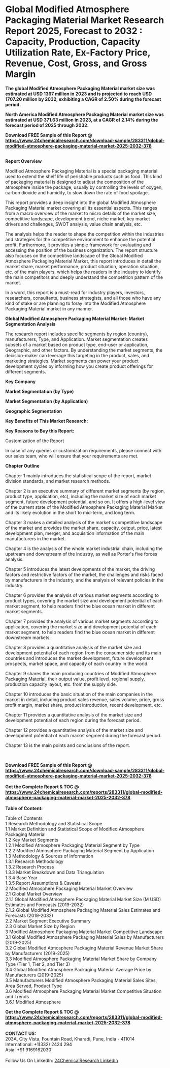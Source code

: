 <h1>Global Modified Atmosphere Packaging Material Market Research Report 2025, Forecast to 2032 : Capacity, Production, Capacity Utilization Rate, Ex-Factory Price, Revenue, Cost, Gross, and Gross Margin</h1><p><strong>The global Modified Atmosphere Packaging Material market size was estimated at USD 1367 million in 2023 and is projected to reach USD 1707.20 million by 2032, exhibiting a CAGR of 2.50% during the forecast period.</strong></p><p>
</p><p><strong>North America Modified Atmosphere Packaging Material market size was estimated at USD 371.63 million in 2023, at a CAGR of 2.14% during the forecast period of 2025 through 2032.</strong></p><div><b>Download FREE Sample of this Report @ 
            <a href="https://www.24chemicalresearch.com/download-sample/283311/global-modified-atmosphere-packaging-material-market-2025-2032-378">
            https://www.24chemicalresearch.com/download-sample/283311/global-modified-atmosphere-packaging-material-market-2025-2032-378</a></b></div><br><p>
</p><p><strong>Report Overview</strong></p><p>
</p><p>Modified Atmosphere Packaging Material is a special packaging material used to extend the shelf life of perishable products such as food. This kind of packaging material is designed to adjust the composition of the atmosphere inside the package, usually by controlling the levels of oxygen, carbon dioxide and humidity, to slow down the rate of food spoilage.</p><p>
</p><p>This report provides a deep insight into the global Modified Atmosphere Packaging Material market covering all its essential aspects. This ranges from a macro overview of the market to micro details of the market size, competitive landscape, development trend, niche market, key market drivers and challenges, SWOT analysis, value chain analysis, etc.</p><p>
</p><p>The analysis helps the reader to shape the competition within the industries and strategies for the competitive environment to enhance the potential profit. Furthermore, it provides a simple framework for evaluating and accessing the position of the business organization. The report structure also focuses on the competitive landscape of the Global Modified Atmosphere Packaging Material Market, this report introduces in detail the market share, market performance, product situation, operation situation, etc. of the main players, which helps the readers in the industry to identify the main competitors and deeply understand the competition pattern of the market.</p><p>
In a word, this report is a must-read for industry players, investors, researchers, consultants, business strategists, and all those who have any kind of stake or are planning to foray into the Modified Atmosphere Packaging Material market in any manner.</p><p>
</p><p><strong>Global Modified Atmosphere Packaging Material Market: Market Segmentation Analysis</strong></p><p>
</p><p>The research report includes specific segments by region (country), manufacturers, Type, and Application. Market segmentation creates subsets of a market based on product type, end-user or application, Geographic, and other factors. By understanding the market segments, the decision-maker can leverage this targeting in the product, sales, and marketing strategies. Market segments can power your product development cycles by informing how you create product offerings for different segments.</p><p>
</p><p><strong>Key Company</strong></p><p>
</p><p>
</p><p><strong>Market Segmentation (by Type)</strong></p><p>
</p><p>
</p><p><strong>Market Segmentation (by Application)</strong></p><p>
</p><p>
</p><p><strong>Geographic Segmentation</strong></p><p>
</p><p>
</p><p><strong>Key Benefits of This Market Research:</strong></p><p>
</p><p>
</p><p><strong>Key Reasons to Buy this Report:</strong></p><p>
</p><p>
</p><p>Customization of the Report</p><p>
In case of any queries or customization requirements, please connect with our sales team, who will ensure that your requirements are met.</p><p>
</p><p><strong>Chapter Outline</strong></p><p>
</p><p>Chapter 1 mainly introduces the statistical scope of the report, market division standards, and market research methods.</p><p>
Chapter 2 is an executive summary of different market segments (by region, product type, application, etc), including the market size of each market segment, future development potential, and so on. It offers a high-level view of the current state of the Modified Atmosphere Packaging Material Market and its likely evolution in the short to mid-term, and long term.</p><p>
Chapter 3 makes a detailed analysis of the market's competitive landscape of the market and provides the market share, capacity, output, price, latest development plan, merger, and acquisition information of the main manufacturers in the market.</p><p>
Chapter 4 is the analysis of the whole market industrial chain, including the upstream and downstream of the industry, as well as Porter's five forces analysis.</p><p>
Chapter 5 introduces the latest developments of the market, the driving factors and restrictive factors of the market, the challenges and risks faced by manufacturers in the industry, and the analysis of relevant policies in the industry.</p><p>
Chapter 6 provides the analysis of various market segments according to product types, covering the market size and development potential of each market segment, to help readers find the blue ocean market in different market segments.</p><p>
Chapter 7 provides the analysis of various market segments according to application, covering the market size and development potential of each market segment, to help readers find the blue ocean market in different downstream markets.</p><p>
Chapter 8 provides a quantitative analysis of the market size and development potential of each region from the consumer side and its main countries and introduces the market development, future development prospects, market space, and capacity of each country in the world.</p><p>
Chapter 9 shares the main producing countries of Modified Atmosphere Packaging Material, their output value, profit level, regional supply, production capacity layout, etc. from the supply side.</p><p>
Chapter 10 introduces the basic situation of the main companies in the market in detail, including product sales revenue, sales volume, price, gross profit margin, market share, product introduction, recent development, etc.</p><p>
Chapter 11 provides a quantitative analysis of the market size and development potential of each region during the forecast period.</p><p>
Chapter 12 provides a quantitative analysis of the market size and development potential of each market segment during the forecast period.</p><p>
Chapter 13 is the main points and conclusions of the report.</p><p>
 </p><div><b>Download FREE Sample of this Report @ 
            <a href="https://www.24chemicalresearch.com/download-sample/283311/global-modified-atmosphere-packaging-material-market-2025-2032-378">
            https://www.24chemicalresearch.com/download-sample/283311/global-modified-atmosphere-packaging-material-market-2025-2032-378</a></b></div><br><div><b>Get the Complete Report & TOC @ 
            <a href="https://www.24chemicalresearch.com/reports/283311/global-modified-atmosphere-packaging-material-market-2025-2032-378">
            https://www.24chemicalresearch.com/reports/283311/global-modified-atmosphere-packaging-material-market-2025-2032-378</a></b></div><br>
            <b>Table of Content:</b><p>Table of Contents<br />
1 Research Methodology and Statistical Scope<br />
1.1 Market Definition and Statistical Scope of Modified Atmosphere Packaging Material<br />
1.2 Key Market Segments<br />
1.2.1 Modified Atmosphere Packaging Material Segment by Type<br />
1.2.2 Modified Atmosphere Packaging Material Segment by Application<br />
1.3 Methodology & Sources of Information<br />
1.3.1 Research Methodology<br />
1.3.2 Research Process<br />
1.3.3 Market Breakdown and Data Triangulation<br />
1.3.4 Base Year<br />
1.3.5 Report Assumptions & Caveats<br />
2 Modified Atmosphere Packaging Material Market Overview<br />
2.1 Global Market Overview<br />
2.1.1 Global Modified Atmosphere Packaging Material Market Size (M USD) Estimates and Forecasts (2019-2032)<br />
2.1.2 Global Modified Atmosphere Packaging Material Sales Estimates and Forecasts (2019-2032)<br />
2.2 Market Segment Executive Summary<br />
2.3 Global Market Size by Region<br />
3 Modified Atmosphere Packaging Material Market Competitive Landscape<br />
3.1 Global Modified Atmosphere Packaging Material Sales by Manufacturers (2019-2025)<br />
3.2 Global Modified Atmosphere Packaging Material Revenue Market Share by Manufacturers (2019-2025)<br />
3.3 Modified Atmosphere Packaging Material Market Share by Company Type (Tier 1, Tier 2, and Tier 3)<br />
3.4 Global Modified Atmosphere Packaging Material Average Price by Manufacturers (2019-2025)<br />
3.5 Manufacturers Modified Atmosphere Packaging Material Sales Sites, Area Served, Product Type<br />
3.6 Modified Atmosphere Packaging Material Market Competitive Situation and Trends<br />
3.6.1 Modified Atmosphere </p><div><b>Get the Complete Report & TOC @ 
            <a href="https://www.24chemicalresearch.com/reports/283311/global-modified-atmosphere-packaging-material-market-2025-2032-378">
            https://www.24chemicalresearch.com/reports/283311/global-modified-atmosphere-packaging-material-market-2025-2032-378</a></b></div><br><b>CONTACT US:</b><br>
            203A, City Vista, Fountain Road, Kharadi, Pune, India - 411014<br>
            International: +1(332) 2424 294<br>
            Asia: +91 9169162030 <br><br>
            Follow Us On LinkedIn: <a href="https://www.linkedin.com/company/24chemicalresearch/">24ChemicalResearch LinkedIn</a>